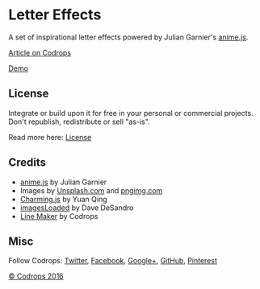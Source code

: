 # Letter Effects

A set of inspirational letter effects powered by Julian Garnier's [anime.js](http://anime-js.com/).

[Article on Codrops](http://tympanus.net/codrops/?p=28372)

[Demo](http://tympanus.net/Development/LetterEffects/)

## License

Integrate or build upon it for free in your personal or commercial projects. Don't republish, redistribute or sell "as-is". 

Read more here: [License](http://tympanus.net/codrops/licensing/)

## Credits

*   [anime.js](http://anime-js.com/) by Julian Garnier
*   Images by [Unsplash.com](http://unsplash.com) and [pngimg.com](http://pngimg.com/)
*   [Charming.js](https://github.com/yuanqing/charming) by Yuan Qing
*   [imagesLoaded](http://imagesloaded.desandro.com/) by Dave DeSandro
*   [Line Maker](http://tympanus.net/codrops/2016/10/12/animated-decorative-lines/) by Codrops

## Misc

Follow Codrops: [Twitter](http://www.twitter.com/codrops), [Facebook](http://www.facebook.com/pages/Codrops/159107397912), [Google+](https://plus.google.com/101095823814290637419), [GitHub](https://github.com/codrops), [Pinterest](http://www.pinterest.com/codrops/)

[© Codrops 2016](http://www.codrops.com)





